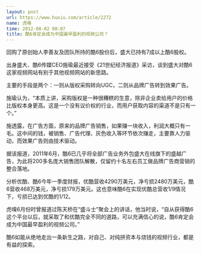 ```yaml
---
layout: post
url: https://www.huxiu.com/article/2272
name: 虎嗅
time: 2012-08-02 08:07
title: 酷6肯定会成为中国最早盈利的视频公司？
---
```

回购了原创始人李善友及团队所持的酷6股份后，盛大已持有7成以上酷6股权。

出身盛大、酷6传媒CEO施瑜最近接受《21世纪经济报道》采访，谈到盛大对酷6这家视频网站有别于其他视频网站的新思路。

主要的手段是两个：一则从版权采购转向UGC，二则从品牌广告转到效果广告。

施瑜认为，“本质上讲，采购版权是一种很糟糕的生意，除非企业卖给用户的价格比版权本身更高。这是一个没有议价权的行业，而用户获取内容的渠道不是只有一个。”

施透露，在广告方面，原来的品牌广告销售，如果赚一块收入，利润大概只有一毛。这中间的钱，被销售、广告代理、灰色收入等环节依次赚走，主要靠人力驱动，而效果广告则由技术驱动。

据该报道，2011年6月，酷6已几乎将全部广告业务外包盛大在线旗下的盛越广告，为此将200多名庞大销售团队解散，仅留约十名左右员工做品牌广告商营销的整合落地。

分析优酷、酷6今年一季度财报，优酷营收4290万美元，净亏损2480万美元，酷6营收468万美元，净亏损179万美元。这也意味酷6在实现优酷总营收1/9情况下，亏损已达到优酷的1/12。

虎嗅6月份时曾报道过陈天桥在“盛斗士”聚会上的讲话，他当时说，“自从获得酷6这个平台以后，就采取了和优酷完全不同的道路，可以充满信心的说，酷6肯定会成为中国最早盈利的视频公司。”

酷6如能从绝地走出一条新生之路，对自己、对纯拼资本与烧钱的视频行业，都是有益的探索。

